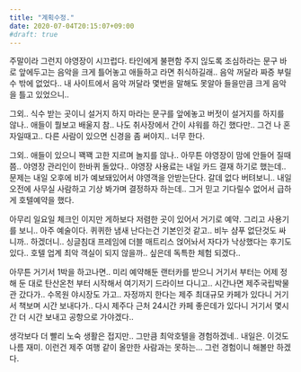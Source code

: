 ```yaml
---
title: "계획수정."
date: 2020-07-04T20:15:07+09:00
#draft: true
---
```

주말이라 그런지 야영장이 시끄럽다. 타인에게 불편함 주지 읺도록
조심하라는 문구 바로 앞에두고는 음악을 크게 틀어놓고 애들하고
라면 취식하길래.. 음악 꺼달라 짜증 부릴수 밖에 없었다..
내 사이트에서 음악 꺼달라 몇번을 말해도 못알아 들을만큼
크게 음악을 틀고 있었으니..

그외.. 식수 받는 곳이니 설거지 하지 마라는 문구를 앞에놓고
버젓이 설거지를 하지를 않나.. 애들이 뭘보고 배울지 참.. 
나도 취사장에서 간이 샤워를 하긴 했다만.. 그건 나 혼자일때고..
다른 사람이 있으면 신경을 좀 써야지.. 너무 한다.

그외.. 애들이 있으니 꽥꽥 고한 지르며 놀지를 않나.. 아무튼
야영장이 맘에 안들어 질때쯤.. 야영장 관리인이 한바퀴 돌았다..
야영장 사용료는 내일 카드 결재 하기로 했는데.. 문제는 내일 
오후에 비가 예보돼있어서 야영객을 안받는단다. 갈데 없다 버텨보니..
내일 오전에 사무실 사람하고 기상 봐가며 결정하자 하는데..
그거 믿고 기다릴수 없어서 급하게 호텔예약을 했다.

아무리 일요일 체크인 이지만 게하보다 저렴한 곳이 있어서
거기로 예약. 그리고 사용기를 보니.. 아주 예술이다.
퀴퀴한 냄새 난다는건 기본인것 같고.. 비누 샴푸 없단것도
싸니까.. 하겠더니.. 싱글침대 프레임에 더블 매트리스 얹어놔서
자다가 낙상했다는 후기도 있다.. 호텔 업계 최악 객실이 되지
않을까.. 싶은데 독특한 체험 되겠다..

아무튼 거기서 1박을 하고나면.. 미리 예약해둔 랜터카를 받으니
거기서 부터는 어제 정해 둔 대로 탄산온천 부터 시작해서
여기저기 드라이브 다니고.. 시간나면 제주국립박물관 갔다가..
수목원 야시장도 가고.. 자정까지 한다는 제주 최대규모 카페가
있다니 거기서 책보며 시간 보내다가.. 다시 제주다 근처
24시간 카페 좋은데가 있다니 거기서 몇시간 더 시간 보내고
공항으로 가야겠다.. 

생각보다 더 빨리 노숙 생활은 접지만.. 그만큼 최악호텔을
경험하겠네.. 내일은. 이것도 나름 재미. 이런건 제주 여행
같이 올만한 사람과는 못하는... 그런 경험이니 해볼만 하겠다.
